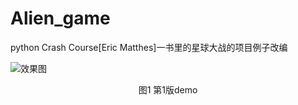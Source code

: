 # Alien_game

python Crash Course[Eric Matthes]一书里的星球大战的项目例子改编

![]()![效果图](F:\机器人学院资料\Python_practice\alien_game\运行图片\效果图.png)

<center>图1 第1版demo